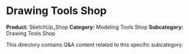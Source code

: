 # Drawing Tools Shop

**Product:** SketchUp_Shop
**Category:** Modeling Tools Shop
**Subcategory:** Drawing Tools Shop

This directory contains Q&A content related to this specific subcategory.
